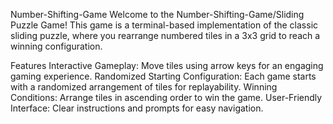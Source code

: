 Number-Shifting-Game
Welcome to the Number-Shifting-Game/Sliding Puzzle Game! This game is a terminal-based implementation of the classic sliding puzzle, where you rearrange numbered tiles in a 3x3  grid to reach a winning configuration.

Features
Interactive Gameplay: Move tiles using arrow keys for an engaging gaming experience.
Randomized Starting Configuration: Each game starts with a randomized arrangement of tiles for replayability.
Winning Conditions: Arrange tiles in ascending order to win the game.
User-Friendly Interface: Clear instructions and prompts for easy navigation.


